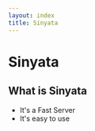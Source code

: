 ```yaml
---
layout: index
title: Sinyata
---
```


# Sinyata

## What is Sinyata

* It's a Fast Server
* It's easy to use


